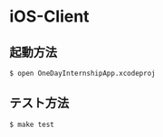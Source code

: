 iOS-Client
======

## 起動方法
```
$ open OneDayInternshipApp.xcodeproj
```

## テスト方法
```
$ make test
```
